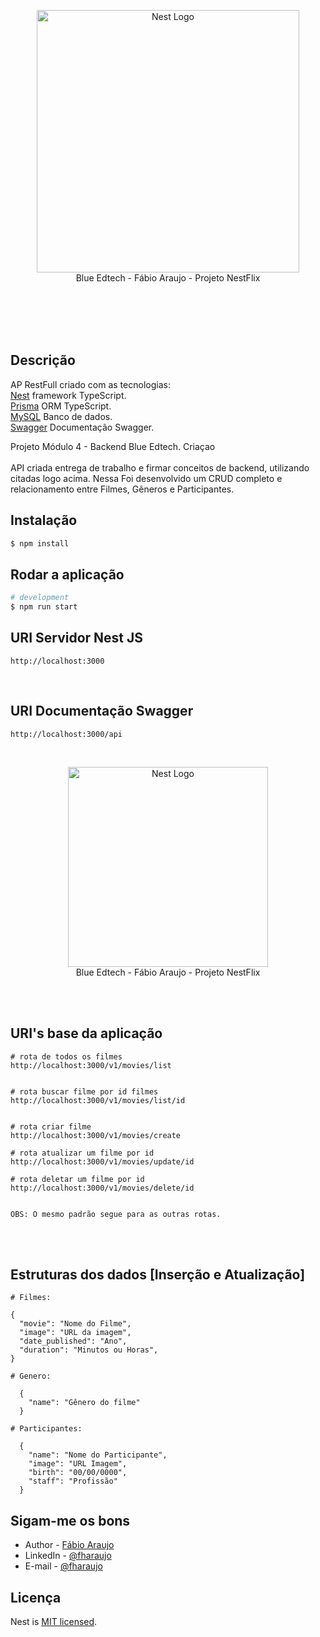 <p align="center"

<a href="https://blueedtech.com.br/" target="blank"><img src="https://blueedtech.com.br/wp-content/themes/blue/dist/images/logo-blue-croped.gif" width="420" alt="Nest Logo" /></a><br>
Blue Edtech - Fábio Araujo - Projeto NestFlix
</p>
<br><br>
<br><br>

## Descrição

AP RestFull criado com as tecnologias:<br>
[Nest](https://github.com/nestjs/nest) framework TypeScript.<br>
[Prisma](https://www.prisma.io/) ORM TypeScript.<br>
[MySQL](https://www.mysql.com/) Banco de dados.<br>
[Swagger](https://swagger.io/) Documentação Swagger.

Projeto Módulo 4 - Backend Blue Edtech.
Criaçao
<br><br>
API criada entrega de trabalho e firmar conceitos de backend, utilizando citadas logo acima. Nessa Foi desenvolvido um CRUD completo e relacionamento entre Filmes, Gêneros e Participantes.

## Instalação

```bash
$ npm install
```

## Rodar a aplicação

```bash
# development
$ npm run start
```

## URI Servidor Nest JS

```
http://localhost:3000
```

<br>

## URI Documentação Swagger

```
http://localhost:3000/api
```
<br>
<p align="center"

<a href="https://swagger.io/" target="blank"><img src="https://uploaddeimagens.com.br/images/003/461/550/full/Screenshot_from_2021-10-01_21-48-25.png?1633135741" width="320" alt="Nest Logo" /></a><br>
Blue Edtech - Fábio Araujo - Projeto NestFlix
</p>

<br><br>

## URI's base da aplicação

```
# rota de todos os filmes
http://localhost:3000/v1/movies/list


# rota buscar filme por id filmes
http://localhost:3000/v1/movies/list/id


# rota criar filme
http://localhost:3000/v1/movies/create

# rota atualizar um filme por id
http://localhost:3000/v1/movies/update/id

# rota deletar um filme por id
http://localhost:3000/v1/movies/delete/id


OBS: O mesmo padrão segue para as outras rotas.

```
<br><br>
## Estruturas dos dados [Inserção e Atualização]


```
# Filmes:

{
  "movie": "Nome do Filme",
  "image": "URL da imagem",
  "date_published": "Ano",
  "duration": "Minutos ou Horas",
}
```


```
# Genero:

  {
    "name": "Gênero do filme"
  }
  ```



```
# Participantes:

  {
    "name": "Nome do Participante",
    "image": "URL Imagem",
    "birth": "00/00/0000",
    "staff": "Profissão"
  }
  ```






## Sigam-me os bons

- Author - [Fábio Araujo](https://github.com/fharaujo)
- LinkedIn - [@fharaujo](https://www.linkedin.com/in/fharaujo/)
- E-mail - [@fharaujo](mailto:araujofabio2012@gmail.com)

## Licença

Nest is [MIT licensed](LICENSE).
